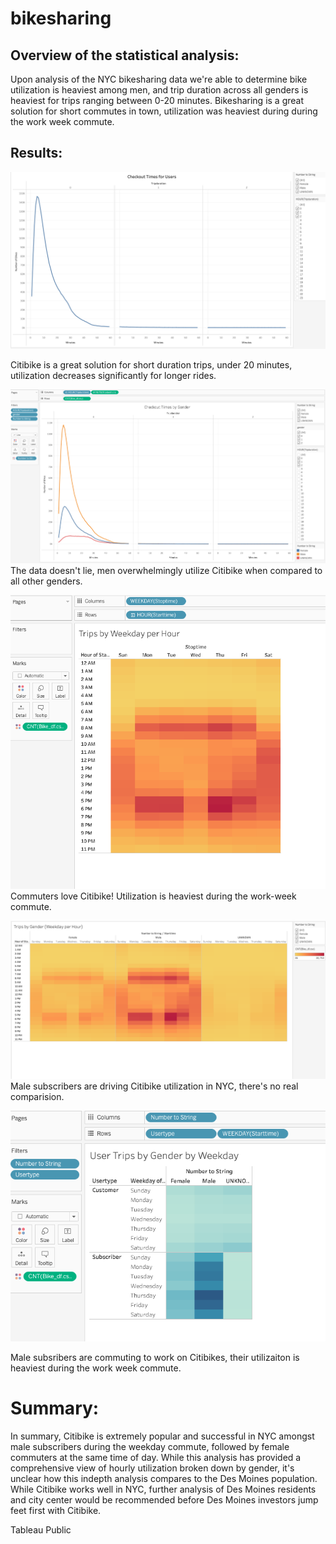 # bikesharing

## Overview of the statistical analysis: 
Upon analysis of the NYC bikesharing data we're able to determine bike utilization is heaviest among men, and trip duration across all genders is heaviest for trips ranging between 0-20 minutes. Bikesharing is a great solution for short commutes in town, utilization was heaviest during during the work week commute. 

## Results:

![Checkout_Times_for_Users.png](https://github.com/worksm/bikesharing/blob/29847aee811e66ebf06c393d6be1f40ab256d1ff/resources/Checkout_Times_for_Users.png)

Citibike is a great solution for short duration trips, under 20 minutes, utilization decreases significantly for longer rides. 


![Checkout_Times_by_Gender.png](https://github.com/worksm/bikesharing/blob/29847aee811e66ebf06c393d6be1f40ab256d1ff/resources/Checkout_Times_by_Gender.png)
The data doesn't lie, men overwhelmingly utilize Citibike when compared to all other genders. 


![Trips_by_Weekday_per_Hour.png](https://github.com/worksm/bikesharing/blob/29847aee811e66ebf06c393d6be1f40ab256d1ff/resources/Trips_by_Weekday_per_Hour.png)
Commuters love Citibike! Utilization is heaviest during the work-week commute. 


![Trips_by_Gender_(Weekday).png](https://github.com/worksm/bikesharing/blob/29847aee811e66ebf06c393d6be1f40ab256d1ff/resources/Trips_by_Gender_(Weekday).png)
Male subscribers are driving Citibike utilization in NYC, there's no real comparision. 


![User_Trips_by_Gender_by_Weekday.png](https://github.com/worksm/bikesharing/blob/29847aee811e66ebf06c393d6be1f40ab256d1ff/resources/User_Trips_by_Gender_by_Weekday.png)

Male subsribers are commuting to work on Citibikes, their utilizaiton is heaviest during the work week commute. 

# Summary:
In summary, Citibike is extremely popular and successful in NYC amongst male subscribers during the weekday commute, followed by female commuters at the same time of day. While this analysis has provided a comprehensive view of hourly utilization broken down by gender, it's unclear how this indepth analysis compares to the Des Moines population. While Citibike works well in NYC, further analysis of Des Moines residents and city center would be recommended before Des Moines investors jump feet first with Citibike. 



Tableau Public 
[](https://public.tableau.com/profile/rachel.works#!/)
